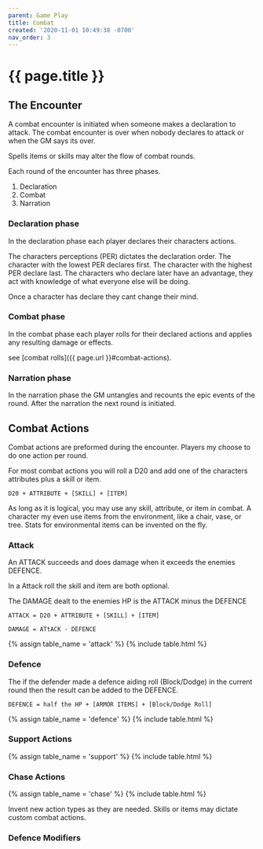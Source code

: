 ```yaml
---
parent: Game Play
title: Combat
created: '2020-11-01 10:49:38 -0700'
nav_order: 3 
---
```


# {{ page.title }}


## The Encounter

A combat encounter is initiated when someone makes a declaration to attack. The combat encounter is over when nobody declares to attack or when the GM says its over.

Spells items or skills may alter the flow of combat rounds.

Each round of the encounter has three phases.
1. Declaration
2. Combat
3. Narration

### Declaration phase

In the declaration phase each player declares their characters actions. 

The characters perceptions (PER) dictates the declaration order.
The character with the lowest PER declares first. 
The character with the highest PER declare last.
The characters who declare later have an advantage, they act with knowledge of what everyone else will be doing.


Once a character has declare they cant change their mind.

### Combat phase

In the combat phase each player rolls for their declared actions 
and applies any resulting damage or effects.

see [combat rolls]({{ page.url }}#combat-actions).

### Narration phase

In the narration phase the GM untangles and recounts the epic events of the round.
After the narration the next round is initiated.



## Combat Actions

Combat actions are preformed during the encounter.
Players my choose to do one action per round.

For most combat actions you will roll a D20 and add one of the characters attributes plus a skill or item. 
```
D20 + ATTRIBUTE + [SKILL] + [ITEM]
```

As long as it is logical, you may use any skill, attribute, or item in combat.
A character my even use items from the environment, like a chair, vase, or tree.
Stats for environmental items can be invented on the fly.


### Attack


An ATTACK succeeds and does damage when it exceeds the enemies DEFENCE.

In a Attack roll the skill and item are both optional.

The DAMAGE dealt to the enemies HP is the ATTACK minus the DEFENCE
```
ATTACK = D20 + ATTRIBUTE + [SKILL] + [ITEM]
```
```
DAMAGE = ATtACK - DEFENCE
```


{% assign table_name = 'attack' %}
{% include table.html %}


### Defence

The if the defender made a defence aiding roll (Block/Dodge) in the current round then the result can be added to the DEFENCE. 

```
DEFENCE = half the HP + [ARMOR ITEMS] + [Block/Dodge Roll]
```


{% assign table_name = 'defence' %}
{% include table.html %}

### Support Actions

{% assign table_name = 'support' %}
{% include table.html %}

### Chase Actions

{% assign table_name = 'chase' %}
{% include table.html %}

Invent new action types as they are needed. 
Skills or items may dictate custom combat actions.

### Defence Modifiers



